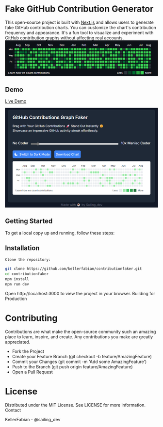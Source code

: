 # Fake GitHub Contribution Generator

This open-source project is built with [Next.js](https://nextjs.org/) and allows users to generate fake GitHub contribution charts. You can customize the chart's contribution frequency and appearance. It's a fun tool to visualize and experiment with GitHub contribution graphs without affecting real accounts.
![Screenshot 2](screenshot2.png)

## Demo

[Live Demo](https://github-contributions-faker.vercel.app/)

![Screenshot 1](screenshot1.png)

## Getting Started

To get a local copy up and running, follow these steps:

## Installation

    Clone the repository:

```bash
git clone https://github.com/kellerfabian/contributionfaker.git
cd contributionfaker
npm install
npm run dev
```

Open http://localhost:3000 to view the project in your browser.
Building for Production

# Contributing

Contributions are what make the open-source community such an amazing place to learn, inspire, and create. Any contributions you make are greatly appreciated.

- Fork the Project
- Create your Feature Branch (git checkout -b feature/AmazingFeature)
- Commit your Changes (git commit -m 'Add some AmazingFeature')
- Push to the Branch (git push origin feature/AmazingFeature)
- Open a Pull Request

# License

Distributed under the MIT License. See LICENSE for more information.
Contact

KellerFabian - @sailing_dev
